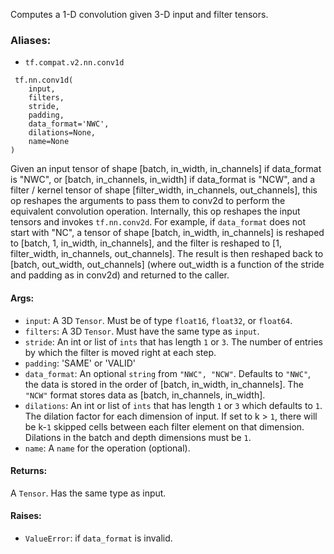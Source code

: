 Computes a 1-D convolution given 3-D input and filter tensors.
### Aliases:
- `tf.compat.v2.nn.conv1d`

```
 tf.nn.conv1d(
    input,
    filters,
    stride,
    padding,
    data_format='NWC',
    dilations=None,
    name=None
)
```
Given an input tensor of shape [batch, in_width, in_channels] if data_format is "NWC", or [batch, in_channels, in_width] if data_format is "NCW", and a filter / kernel tensor of shape [filter_width, in_channels, out_channels], this op reshapes the arguments to pass them to conv2d to perform the equivalent convolution operation.
Internally, this op reshapes the input tensors and invokes `tf.nn.conv2d`. For example, if `data_format` does not start with "NC", a tensor of shape [batch, in_width, in_channels] is reshaped to [batch, 1, in_width, in_channels], and the filter is reshaped to [1, filter_width, in_channels, out_channels]. The result is then reshaped back to [batch, out_width, out_channels] (where out_width is a function of the stride and padding as in conv2d) and returned to the caller.
#### Args:
- `input`: A 3D `Tensor`. Must be of type `float16`, `float32`, or `float64`.
- `filters`: A 3D `Tensor`. Must have the same type as `input`.
- `stride`: An int or list of `ints` that has length `1` or `3`. The number of entries by which the filter is moved right at each step.
- `padding`: 'SAME' or 'VALID'
- `data_format`: An optional `string` from `"NWC", "NCW"`. Defaults to `"NWC"`, the data is stored in the order of [batch, in_width, in_channels]. The `"NCW"` format stores data as [batch, in_channels, in_width].
- `dilations`: An int or list of `ints` that has length `1` or `3` which defaults to `1`. The dilation factor for each dimension of input. If set to k > `1`, there will be k-`1` skipped cells between each filter element on that dimension. Dilations in the batch and depth dimensions must be `1`.
- `name`: A `name` for the operation (optional).
#### Returns:
A `Tensor`. Has the same type as input.
#### Raises:
- `ValueError`: if `data_format` is invalid.
